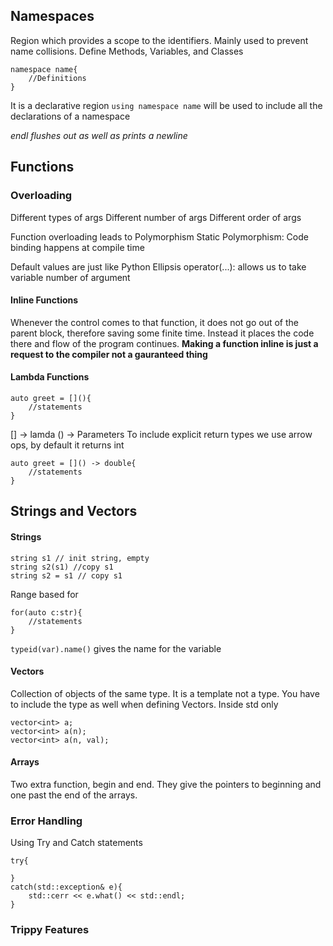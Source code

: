 ## Namespaces

Region which provides a scope to the identifiers. Mainly used to prevent name collisions. Define Methods, Variables, and Classes

```
namespace name{
	//Definitions
}
```
It is a declarative region
`using namespace name` will be used to include all the declarations of a namespace

*endl flushes out as well as prints a newline*

## Functions
### Overloading
Different types of args
Different number of args
Different order of args

Function overloading leads to Polymorphism
Static Polymorphism: Code binding happens at compile time

Default values are just like Python
Ellipsis operator(...): allows us to take variable number of argument

#### Inline Functions
Whenever the control comes to that function, it does not go out of the parent block, therefore saving some finite time. Instead it places the code there and flow of the program continues. **Making a function inline is just a request to the compiler not a gauranteed thing**

#### Lambda Functions
```
auto greet = [](){
	//statements
}
```
[] -> lamda
() -> Parameters 
To include explicit return types we use arrow ops, by default it returns int
```
auto greet = []() -> double{
	//statements
}
```


## Strings and Vectors

#### Strings
```
string s1 // init string, empty
string s2(s1) //copy s1
string s2 = s1 // copy s1
```

Range based for
```
for(auto c:str){
	//statements
}
```

`typeid(var).name()` gives the name for the variable

#### Vectors
Collection of objects of the same type. It is a template not a type. You have to include the type as well when defining Vectors. Inside std only
```
vector<int> a;
vector<int> a(n);
vector<int> a(n, val);
```

#### Arrays
Two extra function, begin and end. They give the pointers to beginning and 
one past the end of the arrays.

### Error Handling
Using Try and Catch statements
```
try{

}
catch(std::exception& e){
	std::cerr << e.what() << std::endl;
}
```

### Trippy Features

